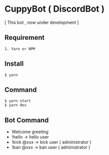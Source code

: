 # CuppyBot ( DiscordBot )

[ This bot , now under development ]

## Requirement

```
1. Yarn or NPM
```

## Install

```
$ yarn
```

## Command

```
$ yarn start
$ yarn dev
```

## Bot Command

- Welcome greeting
- !hello → hello user
- !kick @xxx → kick user ( administrator )
- !ban @xxx → ban user ( administrator )
